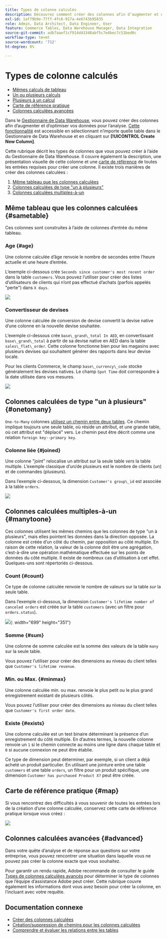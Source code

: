 ```yaml
---
title: Types de colonne calculés
description: Découvrez comment créer des colonnes afin d’augmenter et d’optimiser vos données d’analyse.
exl-id: 1af79b9e-77ff-4fc6-917a-4e6743b95035
role: Admin, Data Architect, Data Engineer, User
feature: Commerce Tables, Data Warehouse Manager, Data Integration
source-git-commit: adb7aaef1cf914d43348abf5c7e4bec7c51bed0c
workflow-type: tm+mt
source-wordcount: '712'
ht-degree: 0%

---
```


# Types de colonne calculés

* [Mêmes calculs de tableau](#sametable)
* [Un ou plusieurs calculs](#onetomany)
* [Plusieurs à un calcul](#manytoone)
* [Carte de référence pratique](#map)
* [Colonnes calculées avancées](#advanced)

Dans le [Gestionnaire de Data Warehouse](../data-warehouse-mgr/tour-dwm.md), vous pouvez créer des colonnes afin d’augmenter et d’optimiser vos données pour l’analyse. [Cette fonctionnalité](../data-warehouse-mgr/creating-calculated-columns.md) est accessible en sélectionnant n’importe quelle table dans le Gestionnaire de Data Warehouse et en cliquant sur **[!UICONTROL Create New Column]**.

Cette rubrique décrit les types de colonnes que vous pouvez créer à l’aide du Gestionnaire de Data Warehouse. Il couvre également la description, une présentation visuelle de cette colonne et une [carte de référence](#map) de toutes les entrées requises pour créer une colonne. Il existe trois manières de créer des colonnes calculées :

1. [Même tableau que les colonnes calculées](#sametable)
1. [Colonnes calculées de type &quot;un à plusieurs&quot;](#onetomany)
1. [Colonnes calculées multiples-à-un](#manytoone)

## Même tableau que les colonnes calculées {#sametable}

Ces colonnes sont construites à l’aide de colonnes d’entrée du même tableau.

### Age {#age}

Une colonne calculée d’âge renvoie le nombre de secondes entre l’heure actuelle et une heure d’entrée.

L’exemple ci-dessous crée `Seconds since customer's most recent order` dans la table `customers`. Vous pouvez l’utiliser pour créer des listes d’utilisateurs de clients qui n’ont pas effectué d’achats (parfois appelés &quot;perte&quot;) dans `X days`.

![](../../assets/age.gif)

### Convertisseur de devises

Une colonne calculée de conversion de devise convertit la devise native d’une colonne en la nouvelle devise souhaitée.

L’exemple ci-dessous crée `base\_grand\_total In AED`, en convertissant `base\_grand\_total` à partir de sa devise native en AED dans la table `sales\_flat\_order`. Cette colonne fonctionne bien pour les magasins avec plusieurs devises qui souhaitent générer des rapports dans leur devise locale.

Pour les clients Commerce, le champ `base\_currency\_code` stocke généralement les devises natives. Le champ `Spot Time` doit correspondre à la date utilisée dans vos mesures.

![](../../assets/currency_converter.png)

## Colonnes calculées de type &quot;un à plusieurs&quot; {#onetomany}

`One-to-Many` colonnes [ utilisez un chemin entre deux tables](../../data-analyst/data-warehouse-mgr/create-paths-calc-columns.md). Ce chemin implique toujours une seule table, où réside un attribut, et une grande table, où cet attribut est &quot;déplacé&quot; vers. Le chemin peut être décrit comme une relation `foreign key--primary key`.

### Colonne liée {#joined}

Une colonne &quot;joint&quot; relocalise un attribut sur la seule table *vers* la table multiple. L’exemple classique d’un/de plusieurs est le nombre de clients (un) et de commandes (plusieurs).

Dans l’exemple ci-dessous, la dimension `Customer's group\_id` est associée à la table `orders`.

![](../../assets/joined_column.gif)

## Colonnes calculées multiples-à-un {#manytoone}

Ces colonnes utilisent les mêmes chemins que les colonnes de type &quot;un à plusieurs&quot;, mais elles pointent les données dans la direction opposée. La colonne est créée d’un côté du chemin, par opposition au côté multiple. En raison de cette relation, la valeur de la colonne doit être une agrégation, c’est-à-dire une opération mathématique effectuée sur les points de données du côté multiple. Il existe de nombreux cas d’utilisation à cet effet. Quelques-uns sont répertoriés ci-dessous.

### Count {#count}

Ce type de colonne calculée renvoie le nombre de valeurs sur la table *sur* la seule table.

Dans l’exemple ci-dessous, la dimension `Customer's lifetime number of canceled orders` est créée sur la table `customers` (avec un filtre pour `orders.status`).

![](../../assets/many_to_one.gif){: width=&quot;699&quot; height=&quot;351&quot;}

### Somme {#sum}

Une colonne de somme calculée est la somme des valeurs de la table `many` sur la seule table.

Vous pouvez l’utiliser pour créer des dimensions au niveau du client telles que `Customer's lifetime revenue`.

### Min. ou Max. {#minmax}

Une colonne calculée min. ou max. renvoie le plus petit ou le plus grand enregistrement existant de plusieurs côtés.

Vous pouvez l’utiliser pour créer des dimensions au niveau du client telles que `Customer's first order date`.

### Existe {#exists}

Une colonne calculée est un test binaire déterminant la présence d’un enregistrement du côté multiple. En d’autres termes, la nouvelle colonne renvoie un `1` si le chemin connecte au moins une ligne dans chaque table et `0` si aucune connexion ne peut être établie.

Ce type de dimension peut déterminer, par exemple, si un client a déjà acheté un produit particulier. En utilisant une jointure entre une table `customers` et une table `orders`, un filtre pour un produit spécifique, une dimension `Customer has purchased Product X?` peut être créée.

## Carte de référence pratique {#map}

Si vous rencontrez des difficultés à vous souvenir de toutes les entrées lors de la création d’une colonne calculée, conservez cette carte de référence pratique lorsque vous créez :

![](../../assets/merged_reference_map.png)

## Colonnes calculées avancées {#advanced}

Dans votre quête d’analyse et de réponse aux questions sur votre entreprise, vous pouvez rencontrer une situation dans laquelle vous ne pouvez pas créer la colonne exacte que vous souhaitez.

Pour garantir un rendu rapide, Adobe recommande de consulter le guide [Types de colonnes calculées avancés](../../data-analyst/data-warehouse-mgr/adv-calc-columns.md) pour déterminer le type de colonnes que l’équipe d’assistance Adobe peut créer. Cette rubrique couvre également les informations dont vous avez besoin pour créer la colonne, en l’incluant avec votre requête.

## Documentation connexe

* [Créer des colonnes calculées](../../data-analyst/data-warehouse-mgr/creating-calculated-columns.md)
* [Création/suppression de chemins pour les colonnes calculées](../../data-analyst/data-warehouse-mgr/create-paths-calc-columns.md)
* [Comprendre et évaluer les relations entre les tables](../../data-analyst/data-warehouse-mgr/table-relationships.md)
